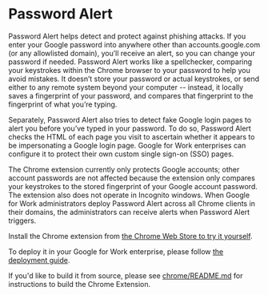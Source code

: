 Password Alert
====================

Password Alert helps detect and protect against phishing attacks. If you enter your Google password into anywhere other than accounts.google.com (or any allowlisted domain), you’ll receive an alert, so you can change your password if needed. Password Alert works like a spellchecker, comparing your keystrokes within the Chrome browser to your password to help you avoid mistakes. It doesn’t store your password or actual keystrokes, or send either to any remote system beyond your computer -- instead, it locally saves a fingerprint of your password, and compares that fingerprint to the fingerprint of what you’re typing.

Separately, Password Alert also tries to detect fake Google login pages to alert you before you’ve typed in your password. To do so, Password Alert checks the HTML of each page you visit to ascertain whether it appears to be impersonating a Google login page. Google for Work enterprises can configure it to protect their own custom single sign-on (SSO) pages.

The Chrome extension currently only protects Google accounts; other account passwords are not affected because the extension only compares your keystrokes to the stored fingerprint of your Google account password. The extension also does not operate in Incognito windows. When Google for Work administrators deploy Password Alert across all Chrome clients in their domains, the administrators can receive alerts when Password Alert triggers.

Install the Chrome extension from [the Chrome Web Store to try it yourself](https://chrome.google.com/webstore/detail/password-alert/noondiphcddnnabmjcihcjfbhfklnnep).

To deploy it in your Google for Work enterprise, please follow [the deployment guide](http://goo.gl/7AIw1S).

If you'd like to build it from source, please see [chrome/README.md](chrome/README.md) for instructions to build the Chrome Extension.
